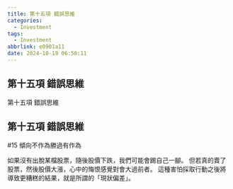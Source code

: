 ```yaml
---
title: 第十五項 錯誤思維
categories:
  - Investment
tags:
  - Investment
abbrlink: e0901a11
date: 2024-10-19 06:50:11
---
```

第十五項 錯誤思維
-----------------------------------------------------------------------------------------------
<!--more-->
第十五項 錯誤思維

第十五項 錯誤思維
-----------------------------------------------------------------------------------------------
#15 傾向不作為勝過有作為

如果沒有出脫某檔股票，隨後股價下跌，我們可能會踢自己一腳。
但若真的賣了股票，然後股價大漲，心中的悔恨感覺對會大過前者。
這種害怕採取行動之後將導致更糟糕的結果，就是所謂的「現狀偏差」。